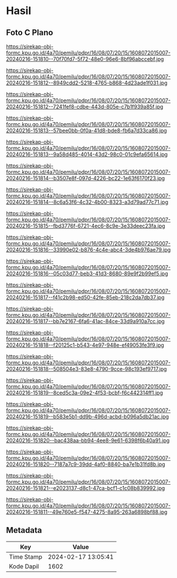 # Hasil

## Foto C Plano

https://sirekap-obj-formc.kpu.go.id/4a70/pemilu/pdpr/16/08/07/20/15/1608072015007-20240216-151810--70f70fd7-5f72-48e0-96e6-8bf96abccebf.jpg

https://sirekap-obj-formc.kpu.go.id/4a70/pemilu/pdpr/16/08/07/20/15/1608072015007-20240216-151812--8949cdd2-5218-4765-b868-4d23ade1f031.jpg

https://sirekap-obj-formc.kpu.go.id/4a70/pemilu/pdpr/16/08/07/20/15/1608072015007-20240216-151812--7241fef8-cdbe-443d-805e-c7b1f939a85f.jpg

https://sirekap-obj-formc.kpu.go.id/4a70/pemilu/pdpr/16/08/07/20/15/1608072015007-20240216-151813--57bee0bb-0f0a-41d8-bde8-fb6a7d33ca86.jpg

https://sirekap-obj-formc.kpu.go.id/4a70/pemilu/pdpr/16/08/07/20/15/1608072015007-20240216-151813--9a58d485-4014-43d2-98c0-01c9efa65614.jpg

https://sirekap-obj-formc.kpu.go.id/4a70/pemilu/pdpr/16/08/07/20/15/1608072015007-20240216-151814--b3507e8f-097d-4226-bc22-1e63f6170f23.jpg

https://sirekap-obj-formc.kpu.go.id/4a70/pemilu/pdpr/16/08/07/20/15/1608072015007-20240216-151814--8c6a53f6-4c32-4b00-8323-a3d79ad77c71.jpg

https://sirekap-obj-formc.kpu.go.id/4a70/pemilu/pdpr/16/08/07/20/15/1608072015007-20240216-151815--fbd3776f-6721-4ec6-8c9e-3e33deec23fa.jpg

https://sirekap-obj-formc.kpu.go.id/4a70/pemilu/pdpr/16/08/07/20/15/1608072015007-20240216-151816--33990e02-b876-4c4e-abc4-3de4b976ae79.jpg

https://sirekap-obj-formc.kpu.go.id/4a70/pemilu/pdpr/16/08/07/20/15/1608072015007-20240216-151816--05c03d77-beb3-41d3-8680-89e9f2b99ef5.jpg

https://sirekap-obj-formc.kpu.go.id/4a70/pemilu/pdpr/16/08/07/20/15/1608072015007-20240216-151817--f41c2b98-ed50-42fe-85eb-218c2da7db37.jpg

https://sirekap-obj-formc.kpu.go.id/4a70/pemilu/pdpr/16/08/07/20/15/1608072015007-20240216-151817--bb7e2167-6fa6-41ac-84ce-33d9a910a7cc.jpg

https://sirekap-obj-formc.kpu.go.id/4a70/pemilu/pdpr/16/08/07/20/15/1608072015007-20240216-151818--f20125c1-b543-4e97-948e-ef49053fe3f9.jpg

https://sirekap-obj-formc.kpu.go.id/4a70/pemilu/pdpr/16/08/07/20/15/1608072015007-20240216-151818--508504e3-83e8-4790-9cce-98c193ef9717.jpg

https://sirekap-obj-formc.kpu.go.id/4a70/pemilu/pdpr/16/08/07/20/15/1608072015007-20240216-151819--8ced5c3a-09e2-4f53-bcbf-f6c442314ff1.jpg

https://sirekap-obj-formc.kpu.go.id/4a70/pemilu/pdpr/16/08/07/20/15/1608072015007-20240216-151819--b583e5b1-dd9b-496d-acbd-b096a5db21ac.jpg

https://sirekap-obj-formc.kpu.go.id/4a70/pemilu/pdpr/16/08/07/20/15/1608072015007-20240216-151820--bac438aa-bb94-4ee8-9e61-6398f6b40a91.jpg

https://sirekap-obj-formc.kpu.go.id/4a70/pemilu/pdpr/16/08/07/20/15/1608072015007-20240216-151820--7187a7c9-39dd-4af0-8840-ba7e1b31fd8b.jpg

https://sirekap-obj-formc.kpu.go.id/4a70/pemilu/pdpr/16/08/07/20/15/1608072015007-20240216-151821--e2023137-d8c1-47ca-bcf1-c1c08b839992.jpg

https://sirekap-obj-formc.kpu.go.id/4a70/pemilu/pdpr/16/08/07/20/15/1608072015007-20240216-151811--49e760e5-f547-4275-8a95-263a6898bf88.jpg


## Metadata

| Key        | Value               |
| ---------- | ------------------- |
| Time Stamp | 2024-02-17 13:05:41 |
| Kode Dapil | 1602                |



